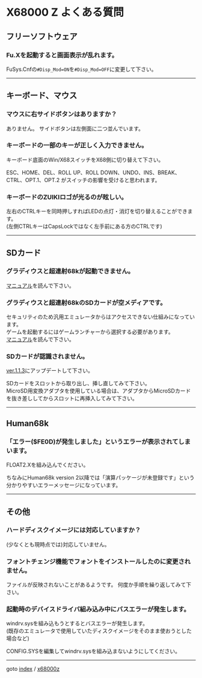 # X68000 Z よくある質問

## フリーソフトウェア

### Fu.Xを起動すると画面表示が乱れます。

FuSys.Cnfの`#Disp_Mod=ON`を`#Disp_Mod=OFF`に変更して下さい。

----
## キーボード、マウス

### マウスに右サイドボタンはありますか？

ありません。
サイドボタンは左側面に二つ並んでいます。

### キーボードの一部のキーが正しく入力できません。

キーボード底面のWin/X68スイッチをX68側に切り替えて下さい。  

ESC、HOME、DEL、ROLL UP、ROLL DOWN、UNDO、INS、BREAK、CTRL、OPT.1、OPT.2
がスイッチの影響を受けると思われます。

### キーボードのZUIKIロゴが光るのが眩しい。

左右のCTRLキーを同時押しすればLEDの点灯・消灯を切り替えることができます。  
(左側CTRLキーはCapsLockではなく左手前にある方のCTRLです)

----
## SDカード

### グラディウスと超連射68kが起動できません。

[マニュアル](https://www.zuiki.co.jp/x68000z/#support)を読んで下さい。

### グラディウスと超連射68kのSDカードが空メディアです。

セキュリティのため汎用エミュレータからはアクセスできない仕組みになっています。  
ゲームを起動するにはゲームランチャーから選択する必要があります。  
[マニュアル](https://www.zuiki.co.jp/x68000z/#support)を読んで下さい。

### SDカードが認識されません。

[ver.1.1.3](https://www.zuiki.co.jp/x68000z/forum/)にアップデートして下さい。

SDカードをスロットから取り出し、挿し直してみて下さい。  
MicroSD用変換アダプタを使用している場合は、アダプタからMicroSDカードを抜き差ししてからスロットに再挿入してみて下さい。


----
## Human68k

### 「エラー($FE0D)が発生しました」というエラーが表示されてしまいます。

FLOAT2.Xを組み込んでください。

ちなみにHuman68k version 2以降では「演算パッケージが未登録です」という分かりやすいエラーメッセージになっています。

----
## その他

### ハードディスクイメージには対応していますか？

(少なくとも現時点では)対応していません。

### フォントチェンジ機能でフォントをインストールしたのに変更されません。

ファイルが反映されないことがあるようです。
何度か手順を繰り返してみて下さい。

### 起動時のデバイスドライバ組み込み中にバスエラーが発生します。

windrv.sysを組み込もうとするとバスエラーが発生します。  
(既存のエミュレータで使用していたディスクイメージをそのまま使おうとした場合など)

CONFIG.SYSを編集してwindrv.sysを組み込まないようにしてください。



----
goto [index](../README.md) / [x68000z](./README.md)
